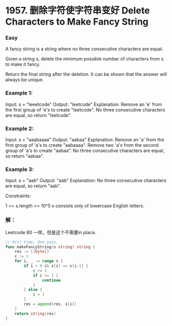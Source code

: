 # 1957. 删除字符使字符串变好 Delete Characters to Make Fancy String

### Easy

A fancy string is a string where no three consecutive characters are equal.

Given a string s, delete the minimum possible number of characters from s to make it fancy.

Return the final string after the deletion. It can be shown that the answer will always be unique.

### Example 1:

Input: s = "leeetcode"
Output: "leetcode"
Explanation:
Remove an 'e' from the first group of 'e's to create "leetcode".
No three consecutive characters are equal, so return "leetcode".

### Example 2:

Input: s = "aaabaaaa"
Output: "aabaa"
Explanation:
Remove an 'a' from the first group of 'a's to create "aabaaaa".
Remove two 'a's from the second group of 'a's to create "aabaa".
No three consecutive characters are equal, so return "aabaa".

### Example 3:

Input: s = "aab"
Output: "aab"
Explanation: No three consecutive characters are equal, so return "aab".

Constraints:

1 <= s.length <= 10^5
s consists only of lowercase English letters.

### 解：

Leetcode 80 一样。但是这个不需要in place. 

```go
// O(n) time. One pass.
func makeFancyString(s string) string {
	res := []byte{}
	c := 1
	for i, _ := range s {
		if i > 0 && s[i] == s[i-1] {
			c += 1
			if c >= 3 {
				continue
			}
		} else {
			c = 1
		}
		res = append(res, s[i])
	}
	return string(res)
}
```
